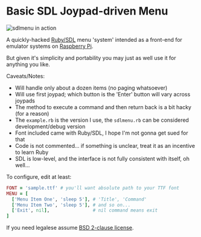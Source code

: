 # Basic SDL Joypad-driven Menu

![sdlmenu in action](https://raw.github.com/drbig/sdlmenu/master/example.png)

A quickly-hacked [Ruby/SDL](http://www.kmc.gr.jp/~ohai/rubysdl.en.html) menu 'system' intended as a front-end for emulator systems on [Raspberry Pi](http://www.raspberrypi.org/).

But given it's simplicity and portability you may just as well use it for anything you like.

Caveats/Notes:

* Will handle only about a dozen items (no paging whatsoever)
* Will use first joypad; which button is the 'Enter' button will vary across joypads
* The method to execute a command and then return back is a bit hacky (for a reason)
* The ```example.rb``` is the version I use, the ```sdlmenu.rb``` can be considered development/debug version
* Font included came with Ruby/SDL, I hope I'm not gonna get sued for that
* Code is not commented... if something is unclear, treat it as an incentive to learn Ruby
* SDL is low-level, and the interface is not fully consistent with itself, oh well...

To configure, edit at least:

```ruby
FONT = 'sample.ttf' # you'll want absolute path to your TTF font
MENU = [
  ['Menu Item One', 'sleep 5'], # 'Title', 'Command'
  ['Menu Item Two', 'sleep 5'], # and so on...
  ['Exit', nil],                # nil command means exit
]
```

If you need legalese assume [BSD 2-clause license](http://opensource.org/licenses/BSD-2-Clause).
